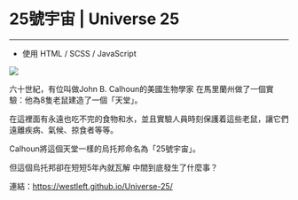 # 25號宇宙 | Universe 25
---
* 使用 HTML / SCSS / JavaScript

![](https://i.imgur.com/DURLfSs.jpg)


六十世紀，有位叫做John B. Calhoun的美國生物學家
在馬里蘭州做了一個實驗：他為8隻老鼠建造了一個「天堂」。

在這裡面有永遠也吃不完的食物和水，並且實驗人員時刻保護着這些老鼠，讓它們遠離疾病、氣候、掠食者等等。

Calhoun將這個天堂一樣的烏托邦命名為「25號宇宙」。


但這個烏托邦卻在短短5年內就瓦解
中間到底發生了什麼事？


連結：https://westleft.github.io/Universe-25/
